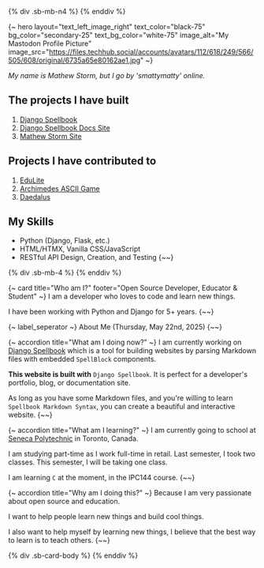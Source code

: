 {% div .sb-mb-n4 %}
{% enddiv %}

{~ hero layout="text_left_image_right" text_color="black-75" bg_color="secondary-25" text_bg_color="white-75" image_alt="My Mastodon Profile Picture" image_src="https://files.techhub.social/accounts/avatars/112/618/249/566/505/608/original/6735a65e80162ae1.jpg" ~}

*My name is Mathew Storm, but I go by 'smattymatty' online.*

## The projects I have built

1. [Django Spellbook](https://github.com/smattymatty/django_spellbook)
2. [Django Spellbook Docs Site](https://github.com/smattymatty/django-spellbook-docs-site)
3. [Mathew Storm Site](https://github.com/smattymatty/mathew-storm-site)

## Projects I have contributed to

1. [EduLite](https://github.com/ibrahim-sisar/EduLite)
2. [Archimedes ASCII Game](https://github.com/McCoy1701/ASCIIGame)
3. [Daedalus](https://github.com/McCoy1701/Daedalus)

## My Skills

- Python (Django, Flask, etc.)
- HTML/HTMX, Vanilla CSS/JavaScript
- RESTful API Design, Creation, and Testing
{~~}

{% div .sb-mb-4 %}
{% enddiv %}

{~ card title="Who am I?" footer="Open Source Developer, Educator & Student"  ~}
I am a developer who loves to code and learn new things.

I have been working with Python and Django for 5+ years.
{~~}

{~ label_seperator ~}
About Me (Thursday, May 22nd, 2025)
{~~}

{~ accordion title="What am I doing now?" ~}
I am currently working on [Django Spellbook](https://pypi.org/project/django-spellbook/) which is a tool for building websites by parsing Markdown files with embedded `SpellBlock` components.

**This website is built with** `Django Spellbook`. It is perfect for a developer's portfolio, blog, or documentation site.

As long as you have some Markdown files, and you're willing to learn `Spellbook Markdown Syntax`, you can create a beautiful and interactive website.
{~~}


{~ accordion title="What am I learning?" ~}
I am currently going to school at [Seneca Polytechnic](https://www.senecapolytechnic.ca/home.html) in Toronto, Canada.

I am studying part-time as I work full-time in retail. Last semester, I took two classes. This semester, I will be taking one class.

I am learning `C` at the moment, in the IPC144 course.
{~~}

{~ accordion title="Why am I doing this?" ~}
Because I am very passionate about open source and education.

I want to help people learn new things and build cool things.

I also want to help myself by learning new things, I believe that the best way to learn is to teach others.
{~~}

{% div .sb-card-body %}
{% enddiv %}
